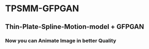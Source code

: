 # TPSMM-GFPGAN

## Thin-Plate-Spline-Motion-model + GFPGAN

### Now you can Animate Image in better Quality